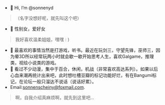 - 👋 Hi, I’m @sonnenyd
>（名字没想好呢，就先叫这个吧）
- 👀 性别女，爱好女
>我好喜欢温柔姐姐，嘿嘿 : )
- 🌱 最喜欢的事情当然是打游戏，听书。最近在玩剑三，守望先锋，巫师三，因为晕3D所以经常玩两小时就会歇一歇开始思考人生，喜欢Galgame，推理类，视绘小说类的游戏。
- 💞️ 看过不少动漫，集中于百合，休闲，机战（非常喜欢高达系列）。如果以后心血来潮再统计出来吧，此时想吐槽豆瓣的标记功能好烂，有在Bangumi标记，在论坛一般只溜达不说话（说话好累）。
- Email:sonnenscheiny@foxmail.com.
>啊，自我介绍真麻烦啊，就先到这里吧...

<!---
sonnenyd/sonnenyd is a ✨ special ✨ repository because its `README.md` (this file) appears on your GitHub profile.
You can click the Preview link to take a look at your changes.
--->
